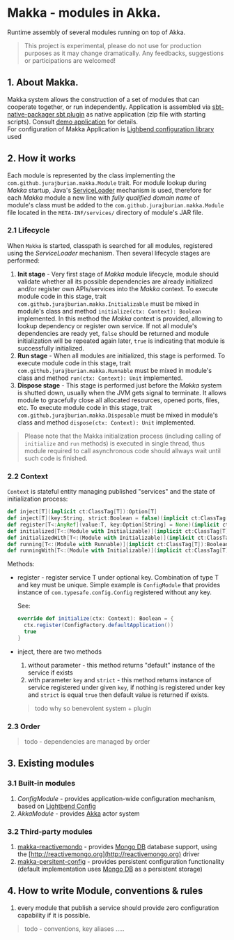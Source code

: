 # Makka - modules in Akka.
Runtime assembly of several modules running on top of Akka.
> This project is experimental, please do not use for production purposes as it may change dramatically. Any feedbacks, suggestions or participations are welcomed!

## 1. About Makka.
Makka system allows the construction of a set of modules that can cooperate together, or run independently.
Application is assembled via [sbt-native-packager sbt plugin](https://github.com/sbt/sbt-native-packager)
as native application (zip file with starting scripts). Consult [demo application](https://github.com/JurajBurian/makka-demo) for details.<br/>
For configuration of Makka Application is [Lighbend configuration library](https://github.com/typesafehub/config) used

## 2. How it works
Each module is represented by the class implementing the `com.github.jurajburian.makka.Module` trait. For module lookup during _Makka_ startup, Java's [ServiceLoader](https://docs.oracle.com/javase/8/docs/api/java/util/ServiceLoader.html) mechanism is used, therefore for each _Makka_ module a new line with _fully qualified domain name_ of module's class must be added to the `com.github.jurajburian.makka.Module` file located in the `META-INF/services/` directory of module's JAR file.

### 2.1 Lifecycle

When `Makka` is started, classpath is searched for all modules, registered using the _ServiceLoader_ mechanism. Then several lifecycle stages are performed:

1. __Init stage__ - Very first stage of _Makka_ module lifecycle, module should validate whether all its possible dependencies are already initialized and/or register own APIs/services into the _Makka_ context. To execute module code in this stage, trait `com.github.jurajburian.makka.Initializable` must be mixed in module's class and method `initialize(ctx: Context): Boolean` implemented. In this method the _Makka_ context is provided, allowing to lookup dependency or register own service. If not all module's dependencies are ready yet, `false` should be returned and module initialization will be repeated again later, `true` is indicating that module is successfully initialized.
2. __Run stage__ - When all modules are initialized, this stage is performed. To execute module code in this stage, trait `com.github.jurajburian.makka.Runnable` must be mixed in module's class and method `run(ctx: Context): Unit` implemented.
3. __Dispose stage__ - This stage is performed just before the _Makka_ system is shutted down, usually when the JVM gets signal to terminate. It allows module to gracefully close all allocated resources, opened ports, files, etc. To execute module code in this stage, trait `com.github.jurajburian.makka.Disposable` must be mixed in module's class and method `dispose(ctx: Context): Unit` implemented.

> Please note that the Makka initialization process (including calling of `initialize` and `run` methods) is executed in single thread, thus module required to call asynchronous code should allways wait until such code is finished.

### 2.2 Context
`Context` is stateful entity managing published "services" and the state of initialization process:
```Scala
def inject[T](implicit ct:ClassTag[T]):Option[T]
def inject[T](key:String, strict:Boolean = false)(implicit ct:ClassTag[T]):Option[T]
def register[T<:AnyRef](value:T, key:Option[String] = None)(implicit ct:ClassTag[T])
def initialized[T<:(Module with Initializable)](implicit ct:ClassTag[T]):Boolean
def initializedWith[T<:(Module with Initializable)](implicit ct:ClassTag[T]):With
def running[T<:(Module with Runnable)](implicit ct:ClassTag[T]):Boolean
def runningWith[T<:(Module with Initializable)](implicit ct:ClassTag[T]):With
```
Methods:
* register - register service T under optional key. Combination of type T and key must be unique.
Simple example is `ConfigModule` that provides instance of `com.typesafe.config.Config` registered without any key.

	See:
	```Scala
	override def initialize(ctx: Context): Boolean = {
	  ctx.register(ConfigFactory.defaultApplication())
	  true
	}
	```
* inject, there are two methods
	1. without parameter - this method returns "default" instance of the service if exists
	2. with parameter `key` and `strict` - this method returns instance of service registered under given `key`,
	if nothing is registered under key and `strict` is equal `true` then default value is returned if exists.
	> todo why so benevolent system + plugin

### 2.3 Order
>todo - dependencies are managed by order

## 3. Existing modules

### 3.1 Built-in modules
1. _ConfigModule_ - provides application-wide configuration mechanism, based on [Lightbend Config](https://github.com/typesafehub/config)
2. _AkkaModule_ - provides [Akka](http://akka.io) actor system

### 3.2 Third-party modules
1. [makka-reactivemondo](https://github.com/JurajBurian/makka-reactivemondo) - provides [Mongo DB](https://www.mongodb.com) database support, using the [http://reactivemongo.org](http://reactivemongo.org) driver
2. [makka-persitent-config](https://github.com/JurajBurian/makka-persistent-config) - provides persistent configuration functionality (default implementation uses [Mongo DB](https://www.mongodb.com) as a persistent storage)

## 4. How to write Module, conventions & rules
1. every module that publish a service should provide zero configuration capability if it is possible.
> todo - conventions, key aliases .....

